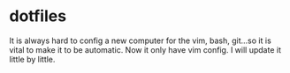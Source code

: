 # dotfiles
It is always hard to config a new computer for the vim, bash, git...so it is vital to make it to be automatic.
Now it only have vim config. I will update it little by little.
